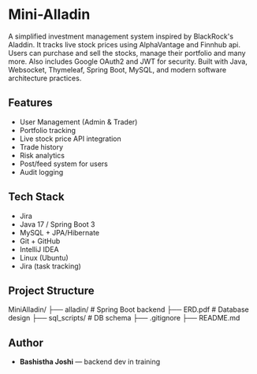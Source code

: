 # Mini-Alladin

A simplified investment management system inspired by BlackRock's Aladdin. It tracks live stock prices using AlphaVantage and Finnhub api. Users can purchase and sell the stocks, manage their portfolio and many more. Also includes Google OAuth2 and JWT for security.
Built with Java, Websocket, Thymeleaf,  Spring Boot, MySQL, and modern software architecture practices.

## Features

- User Management (Admin & Trader)
- Portfolio tracking
- Live stock price API integration
- Trade history
- Risk analytics
- Post/feed system for users
- Audit logging

## Tech Stack
- Jira
- Java 17 / Spring Boot 3
- MySQL + JPA/Hibernate
- Git + GitHub
- IntelliJ IDEA
- Linux (Ubuntu)
- Jira (task tracking)

## Project Structure

MiniAlladin/
├── alladin/ # Spring Boot backend
├── ERD.pdf # Database design
├── sql_scripts/ # DB schema
├── .gitignore
├── README.md


## Author

- **Bashistha Joshi** — backend dev in training 
